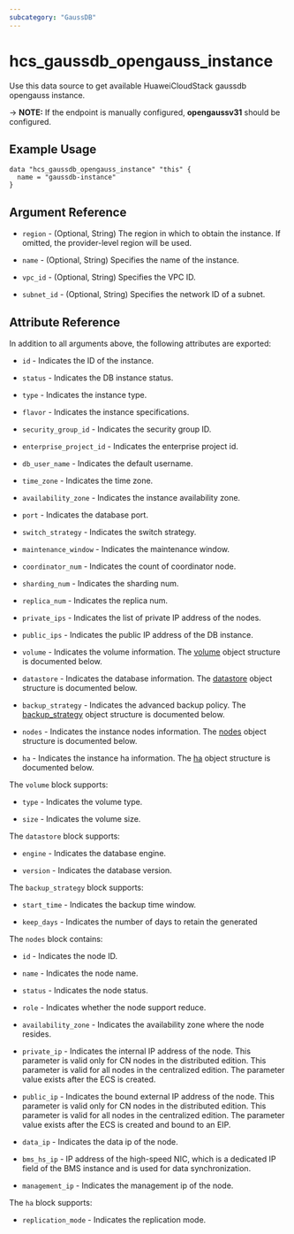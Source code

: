 ```yaml
---
subcategory: "GaussDB"
---
```


# hcs_gaussdb_opengauss_instance

Use this data source to get available HuaweiCloudStack gaussdb opengauss instance.

-> **NOTE:** If the endpoint is manually configured, **opengaussv31** should be configured.

## Example Usage

```hcl
data "hcs_gaussdb_opengauss_instance" "this" {
  name = "gaussdb-instance"
}
```

## Argument Reference

* `region` - (Optional, String) The region in which to obtain the instance. If omitted, the provider-level region will
  be used.

* `name` - (Optional, String) Specifies the name of the instance.

* `vpc_id` - (Optional, String) Specifies the VPC ID.

* `subnet_id` - (Optional, String) Specifies the network ID of a subnet.

## Attribute Reference

In addition to all arguments above, the following attributes are exported:

* `id` - Indicates the ID of the instance.

* `status` - Indicates the DB instance status.

* `type` - Indicates the instance type.

* `flavor` - Indicates the instance specifications.

* `security_group_id` - Indicates the security group ID.

* `enterprise_project_id` - Indicates the enterprise project id.

* `db_user_name` - Indicates the default username.

* `time_zone` - Indicates the time zone.

* `availability_zone` - Indicates the instance availability zone.

* `port` - Indicates the database port.

* `switch_strategy` - Indicates the switch strategy.

* `maintenance_window` - Indicates the maintenance window.

* `coordinator_num` - Indicates the count of coordinator node.

* `sharding_num` - Indicates the sharding num.

* `replica_num` - Indicates the replica num.

* `private_ips` - Indicates the list of private IP address of the nodes.

* `public_ips` - Indicates the public IP address of the DB instance.

* `volume` - Indicates the volume information. The [volume](#opengauss_volume) object structure is documented below.

* `datastore` - Indicates the database information. The [datastore](#opengauss_datastore) object structure is
  documented below.

* `backup_strategy` - Indicates the advanced backup policy. The [backup_strategy](#opengauss_backup_strategy) object
  structure is documented below.

* `nodes` - Indicates the instance nodes information. The [nodes](#opengauss_nodes) object structure is
  documented below.

* `ha` - Indicates the instance ha information. The [ha](#opengauss_ha) object structure is documented below.

<a name="opengauss_volume"></a>
The `volume` block supports:

* `type` - Indicates the volume type.

* `size` - Indicates the volume size.

<a name="opengauss_datastore"></a>
The `datastore` block supports:

* `engine` - Indicates the database engine.

* `version` - Indicates the database version.

<a name="opengauss_backup_strategy"></a>
The `backup_strategy` block supports:

* `start_time` - Indicates the backup time window.

* `keep_days` - Indicates the number of days to retain the generated

<a name="opengauss_nodes"></a>
The `nodes` block contains:

* `id` - Indicates the node ID.

* `name` - Indicates the node name.

* `status` - Indicates the node status.

* `role` - Indicates whether the node support reduce.

* `availability_zone` - Indicates the availability zone where the node resides.

* `private_ip` - Indicates the internal IP address of the node. This parameter is valid only for CN nodes in the
  distributed edition. This parameter is valid for all nodes in the centralized edition.
  The parameter value exists after the ECS is created.

* `public_ip` - Indicates the bound external IP address of the node. This parameter is valid only for CN nodes in the
  distributed edition. This parameter is valid for all nodes in the centralized edition.
  The parameter value exists after the ECS is created and bound to an EIP.

* `data_ip` - Indicates the data ip of the node.

* `bms_hs_ip` - IP address of the high-speed NIC, which is a dedicated IP field of the BMS instance and is used for
  data synchronization.

* `management_ip` - Indicates the management ip of the node.

<a name="opengauss_ha"></a>
The `ha` block supports:

* `replication_mode` - Indicates the replication mode.
